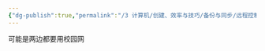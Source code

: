 ```yaml
---
{"dg-publish":true,"permalink":"/3 计算机/创建、效率与技巧/备份与同步/远程控制/parsec/无法连接/","title":"无法连接"}
---
```



可能是两边都要用校园网